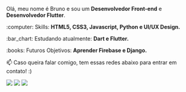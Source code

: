
<p align="left">
  Olá, meu nome é Bruno e sou um <strong>Desenvolvedor Front-end</strong> e <strong>Desenvolvedor Flutter</strong>.<br>
</p>

<p align="left">
  :computer: Skills: <strong>HTML5, CSS3, Javascript, Python e UI/UX Design.</strong>
</p>

<p align="left">
  :bar_chart: Estudando atualmente: <strong>Dart e Flutter.</strong>
</p>

<p align="left">
  :books: Futuros Objetivos: <strong>Aprender Firebase e Django.</strong>
</p>

<p align="left">
📫  Caso queira falar comigo, tem essas redes abaixo para entrar em contato! :)
</p>

<p align="left">
<a href="mailto:bruno.lisa1200@gmail.com" alt="Gmail">
<img src="https://img.shields.io/badge/-bruno.lisa1200@gmail.com-e34c41?style=flat-square&labelColor=e34c41&logo=gmail&logoColor=white&link=bruno.lisa1200@gmail.com" /></a>
  
<a href="https://www.linkedin.com/in/bruno-limasa/" alt="Linkedin">
<img src="https://img.shields.io/badge/-Bruno%20Santos-blue?style=flat-square&logo=Linkedin&logoColor=white&link=https://www.linkedin.com/in/bruno-limasa/" /></a>

<a href="https://t.me/brunolima1200" alt="Telegram">
<img src="https://img.shields.io/badge/-@brunolima1200-blue?style=flat-square&logo=Telegram&logoColor=white&link=https://t.me/brunolima1200" /></a>
  
 </p>
 
 
